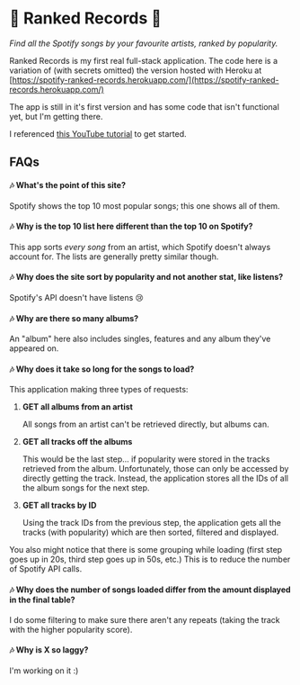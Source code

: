 # 🎵 Ranked Records 🎵
*Find all the Spotify songs by your favourite artists, ranked by popularity.*

Ranked Records is my first real full-stack application. The code here is a variation of (with secrets omitted) the version hosted with Heroku at [https://spotify-ranked-records.herokuapp.com/](https://spotify-ranked-records.herokuapp.com/)

The app is still in it's first version and has some code that isn't functional yet, but I'm getting there.

I referenced [this YouTube tutorial](https://www.youtube.com/watch?v=Xcet6msf3eE) to get started.

## FAQs

#### 🎶 What's the point of this site?

Spotify shows the top 10 most popular songs; this one shows all of them.

#### 🎶 Why is the top 10 list here different than the top 10 on Spotify?

This app sorts _every song_ from an artist, which Spotify doesn't always account for. The lists are generally pretty similar though.

#### 🎶 Why does the site sort by popularity and not another stat, like listens?

Spotify's API doesn't have listens 😢

#### 🎶 Why are there so many albums?

An "album" here also includes singles, features and any album they've appeared on.

#### 🎶 Why does it take so long for the songs to load?

This application making three types of requests:

1.  **GET all albums from an artist**

    All songs from an artist can't be retrieved directly, but albums can.

2.  **GET all tracks off the albums**

    This would be the last step... if popularity were stored in the tracks retrieved from the album. Unfortunately, those can only be accessed by directly getting the track. Instead, the application stores all the IDs of all the album songs for the next step.

3.  **GET all tracks by ID**

    Using the track IDs from the previous step, the application gets all the tracks (with popularity) which are then sorted, filtered and displayed.

You also might notice that there is some grouping while loading (first step goes up in 20s, third step goes up in 50s, etc.) This is to reduce the number of Spotify API calls.

#### 🎶 Why does the number of songs loaded differ from the amount displayed in the final table?

I do some filtering to make sure there aren't any repeats (taking the track with the higher popularity score).

#### 🎶 Why is X so laggy?

I'm working on it :)
